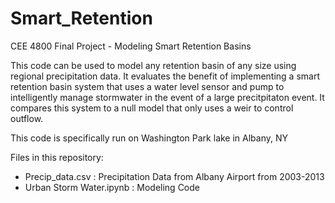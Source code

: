 # Smart_Retention
CEE 4800 Final Project - Modeling Smart Retention Basins

This code can be used to model any retention basin of any size using regional precipitation data. It evaluates the benefit of implementing 
a smart retention basin system that uses a water level sensor and pump to intelligently manage stormwater in the event of a large precitpitaton event. It compares this system to a null model that only uses a weir to control outflow.

This code is specifically run on Washington Park lake in Albany, NY

Files in this repository: 

- Precip_data.csv : Precipitation Data from Albany Airport from 2003-2013
- Urban Storm Water.ipynb : Modeling Code

